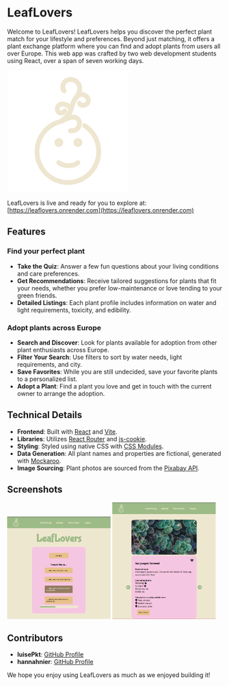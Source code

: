 # LeafLovers

Welcome to LeafLovers! LeafLovers helps you discover the perfect plant match for your lifestyle and preferences. Beyond just matching, it offers a plant exchange platform where you can find and adopt plants from users all over Europe. This web app was crafted by two web development students using React, over a span of seven working days.

![LeafLovers Logo](/src/assets/logo_klein_farbig.svg)

LeafLovers is live and ready for you to explore at: [https://leaflovers.onrender.com](https://leaflovers.onrender.com)

## Features

### Find your perfect plant

- **Take the Quiz**: Answer a few fun questions about your living conditions and care preferences.
- **Get Recommendations**: Receive tailored suggestions for plants that fit your needs, whether you prefer low-maintenance or love tending to your green friends.
- **Detailed Listings**: Each plant profile includes information on water and light requirements, toxicity, and edibility.

### Adopt plants across Europe

- **Search and Discover**: Look for plants available for adoption from other plant enthusiasts across Europe.
- **Filter Your Search**: Use filters to sort by water needs, light requirements, and city.
- **Save Favorites**: While you are still undecided, save your favorite plants to a personalized list.
- **Adopt a Plant**: Find a plant you love and get in touch with the current owner to arrange the adoption.

## Technical Details

- **Frontend**: Built with [React](https://reactjs.org/) and [Vite](https://vitejs.dev/).
- **Libraries**: Utilizes [React Router](https://reactrouter.com/) and [js-cookie](https://github.com/js-cookie/js-cookie).
- **Styling**: Styled using native CSS with [CSS Modules](https://github.com/css-modules/css-modules).
- **Data Generation**: All plant names and properties are fictional, generated with [Mockaroo](https://www.mockaroo.com/).
- **Image Sourcing**: Plant photos are sourced from the [Pixabay API](https://pixabay.com/api/docs/).

## Screenshots

<img src="./src/assets/screenshots/leaflovers_screenshot1.png" alt="App Screenshot of quiz" width="48%">
<img src="./src/assets/screenshots/leaflovers_screeshot2.png" alt="App Screenshot of plant information" width="48%">

## Contributors

- **luisePkt**: [GitHub Profile](https://github.com/luisePkt)
- **hannahnier**: [GitHub Profile](https://github.com/hannahnier)

We hope you enjoy using LeafLovers as much as we enjoyed building it!
